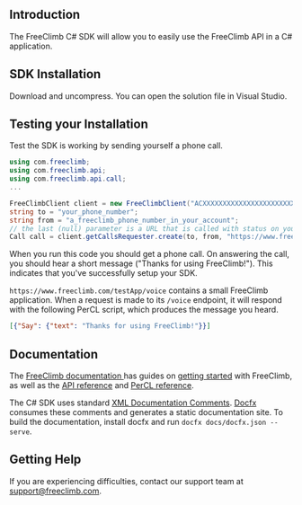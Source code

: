 ## Introduction
The FreeClimb C# SDK will allow you to easily use the FreeClimb API in a C# application.

## SDK Installation
Download and uncompress. You can open the solution file in Visual Studio.


## Testing your Installation
Test the SDK is working by sending yourself a phone call.

```C#
using com.freeclimb;
using com.freeclimb.api;
using com.freeclimb.api.call;
...

FreeClimbClient client = new FreeClimbClient("ACXXXXXXXXXXXXXXXXXXXXXXXXXXXXX", "your_api_key");
string to = "your_phone_number";
string from = "a_freeclimb_phone_number_in_your_account";
// the last (null) parameter is a URL that is called with status on your call (like when it ends). Not used in this example
Call call = client.getCallsRequester.create(to, from, "https://www.freeclimb.com/testApp/voice", null);

```

When you run this code you should get a phone call. On answering the call, you should hear a short message ("Thanks for using FreeClimb!"). This indicates that you've successfully setup your SDK.

`https://www.freeclimb.com/testApp/voice` contains a small FreeClimb application. When a request is made to its `/voice` endpoint, it will respond with the following PerCL script, which produces the message you heard.

```json
[{"Say": {"text": "Thanks for using FreeClimb!"}}]
```

## Documentation
The [FreeClimb documentation ](http://docs.freeclimb.com/docs) has guides on [getting started](http://docs.freeclimb.com/docs/getting-started-with-freeclimb) with FreeClimb, as well as the [API reference](http://docs.freeclimb.com/reference/using-the-api) and [PerCL reference](http://docs.freeclimb.com/reference/percl-overview).

The C# SDK uses standard [XML Documentation Comments](https://docs.microsoft.com/en-us/dotnet/csharp/programming-guide/xmldoc/xml-documentation-comments).
[Docfx](https://dotnet.github.io/docfx/index.html) consumes these comments and generates a static documentation site.
To build the documentation, install docfx and run `docfx docs/docfx.json --serve`.

## Getting Help
If you are experiencing difficulties, contact our support team at [support@freeclimb.com](mailto:support@freeclimb.com).
